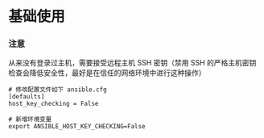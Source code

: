 # 基础使用

### 注意

从来没有登录过主机，需要接受远程主机 SSH 密钥（禁用 SSH 的严格主机密钥检查会降低安全性，最好是在信任的网络环境中进行这种操作）

```
# 修改配置文件如下 ansible.cfg
[defaults]
host_key_checking = False

# 新增环境变量
export ANSIBLE_HOST_KEY_CHECKING=False
```
